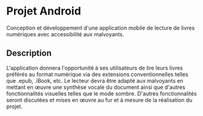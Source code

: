 # Projet Android
Conception et développement d'une application mobile de lecture de livres numériques avec accessibilité aux malvoyants.

## Description

L'application donnera l'opportunité à ses utilisateurs de lire leurs livres préférés au format numérique via des extensions conventionnelles telles que .epub, .iBook, etc. Le lecteur devra être adapté aux malvoyants en mettant en œuvre une synthèse vocale du document ainsi que d'autres fonctionnalités visuelles telles que le mode sombre. D'autres fonctionnalités seront discutées et mises en œuvre au fur et à mesure de la réalisation du projet.